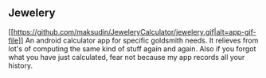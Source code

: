 ## Jewelery
[[https://github.com/maksudin/JeweleryCalculator/jewelery.gif|alt=app-gif-file]]
An android calculator app for specific goldsmith needs. It relieves from lot's of computing the same kind of stuff again and again. Also if you forgot what you have just calculated, fear not because my app records all your history.

